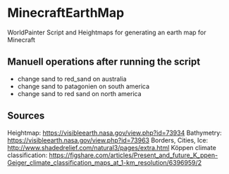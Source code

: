 # MinecraftEarthMap
WorldPainter Script and Heightmaps for generating an earth map for Minecraft

## Manuell operations after running the script

- change sand to red_sand on australia
- change sand to patagonien on south america
- change sand to red sand on north america

## Sources
Heightmap: https://visibleearth.nasa.gov/view.php?id=73934
Bathymetry: https://visibleearth.nasa.gov/view.php?id=73963
Borders, Cities, Ice: http://www.shadedrelief.com/natural3/pages/extra.html
Köppen climate classification: https://figshare.com/articles/Present_and_future_K_ppen-Geiger_climate_classification_maps_at_1-km_resolution/6396959/2
